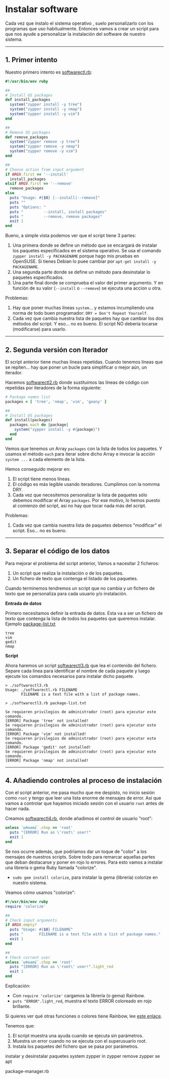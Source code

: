 
# Instalar software

Cada vez que instalo el sistema operativo , suelo personalizarlo con los programas que uso habitualmente. Entonces vamos a crear un script para que nos ayude a personalizar la instalación del software de nuestro sistema.

---
## 1. Primer intento

Nuestro primero intento es [softwarectl.rb](example/softwarectl.rb):

```ruby
#!/usr/bin/env ruby

##
# Install OS packages
def install_packages
  system("zypper install -y tree")
  system("zypper install -y nmap")
  system("zypper install -y vim")
end

##
# Remove OS packages
def remove_packages
  system("zypper remove -y tree")
  system("zypper remove -y nmap")
  system("zypper remove -y vim")
end

##
# Choose action from input argument
if ARGV.first == '--install'
  install_packages
elsif ARGV.first == '--remove'
  remove_packages
else
  puts "Usage: #{$0} [--install|--remove]"
  puts ""
  puts "Options: "
  puts "         --install, install packages"
  puts "         --remove, remove packages"
  exit 1
end
```

Bueno, a simple vista podemos ver que el script tiene 3 partes:
1. Una primera donde se define un método que se encargará de instalar los paquetes especificados en el sistema operativo. Se usa el comando `zypper install -y PACKAGENAME` porque hago mis pruebas en OpenSUSE. Si tienes Debian lo puee cambiar por `apt-get install -y PACKAGENAME`.
2. Una segunda parte donde se define un método para desinstalar lo paquetes especificados.
3. Una parte final donde se comprueba el valor del primer argumento. Y en función de su valor (`--install` o `--remove`) se ejecuta una accion u otra.

Problemas:
1. Hay que poner muchas líneas `system`... y estamos incumpliendo una norma de todo buen programador: `DRY = Don't Repeat Yourself`.
2. Cada vez que cambia nuestra lista de paquetes hay que cambiar los dos métodos del script. Y eso... no es bueno. El script NO debería tocarse (modificarse) para usarlo.

---
## 2. Segunda versión con Iterador

El script anterior tiene muchas líneas repetidas. Cuando tenemos líneas que se repiten... hay que poner un bucle para simplificar o mejor aún, un iterador.

Hacemos [softwarectl2.rb](example/softwarectl2.rb) donde sustituimos las líneas de código con repetidas por iteradores de la forma siguiente:

```ruby
# Package names list
packages = [ 'tree', 'nmap', 'vim', 'geany' ]

##
# Install OS packages
def install(packages)
  packages.each do |package|
    system("zypper install -y #{package}")
  end
end
```

Vemos que tenemos un Array `packages` con la lista de todos los paquetes. Y usamos el método `each` para iterar sobre dicho Array e invocar la acción `system ...` a cada elemento de la lista.

Hemos conseguido mejorar en:
1. El script tiene menos líneas.
2. El código es más legible usando iteradores. Cumplimos con la nomrma DRY.
3. Cada vez que necesitemos personalizar la lista de paquetes sólo debemos modificar el Array `packages`. Por ese motivo, lo hemos puesto al comienzo del script, así no hay que tocar nada más del script.

Problemas:
1. Cada vez que cambia nuestra lista de paquetes debemos "modificar" el script. Eso... no es bueno.

---
## 3. Separar el código de los datos

Para mejorar el problema del script anterior, Vamos a nacesitar 2 ficheros:
1. Un script que realiza la instalación o de los paquetes.
2. Un fichero de texto que contenga el listado de los paquetes.

Cuando terminemos tendremos un script que no cambia y un fichero de texto que se personaliza para cada usuario y/o instalación.

**Entrada de datos**

Primero necesitamos definir la entrada de datos. Esta va a ser un fichero de texto que contenga la lista de todos los paquetes que queremos instalar. Ejemplo [package-list.txt](example/package-list.txt)

```
tree
vim
gedit
nmap
```

**Script**

Ahora haremos un script [softwarectl3.rb](example/softwarectl3.rb) que lea el contenido del fichero. Separe cada línea para identificar el nombre de cada paquete y luego ejecute los comandos necesarios para instalar dicho paquete.

```
> ./softwarectl3.rb                                 
Usage: ./softwarectl.rb FILENAME
       FILENAME is a text file with a list of package names.

> ./softwarectl3.rb package-list.txt

Se requieren privilegios de administrador (root) para ejecutar este comando.
[ERROR] Package 'tree' not installed!
Se requieren privilegios de administrador (root) para ejecutar este comando.
[ERROR] Package 'vim' not installed!
Se requieren privilegios de administrador (root) para ejecutar este comando.
[ERROR] Package 'gedit' not installed!
Se requieren privilegios de administrador (root) para ejecutar este comando.
[ERROR] Package 'nmap' not installed!
```


---
## 4. Añadiendo controles al proceso de instalación

Con el script anterior, me pasa mucho que me despisto, no inicio sesión como `root` y tengo que leer una lista enorme de mensajes de error. Así que vamos a controlar que hayamos iniciado sesión con el usuario `root` antes de hacer nada.

Creamos [softwarectl4.rb](example/software4.rb), donde añadimos el control de usuario "root":

```ruby
unless `whoami`.chop == 'root'
  puts "[ERROR] Run as \'root\' user!"
  exit 1
end
```

Se nos ocurre además, que podríamos dar un toque de "color" a los mensajes de nuestros scripts. Sobre todo para remarcar aquellas partes que deban destacarse y poner en rojo lo errores. Para esto vamos a instalar una librería o gema Ruby llamada "colorize".

* `sudo gem install colorize`, para instalar la gema (librería) colorize en nuestro sistema.

Veamos cómo usamos "colorize":

```ruby
#!/usr/bin/env ruby
require 'colorize'

##
# Check input arguments
if ARGV.empty?
  puts "Usage: #{$0} FILENAME"
  puts "       FILENAME is a text file with a list of package names."
  exit 1
end

##
# Check current user
unless `whoami`.chop == 'root'
  puts "[ERROR] Run as \'root\' user!".light_red
  exit 1
end
```

Explicación:
* Con `require 'colorize'` cargamos la librería (o gema) Rainbow.
* `puts "ERROR".light_red`, muestra el texto ERROR coloreado en rojo brillante.

Si quieres ver qué otras funciones o colores tiene Rainbow, lee [este enlace](https://github.com/fazibear/colorize).

Tenemos que:
1. El script muestra una ayuda cuando se ejecuta sin parámetros.
2. Muestra un error cuando no se ejecuta con el superusuario root.
3. Instala los paquetes del fichero que se pasa por parámetros.


instalar y desinstalar paquetes
system
zypper in
zypper remove
zypper se
apt

package-manager.rb
